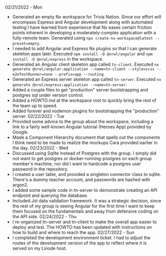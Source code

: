 02/21/2022 - Mon
- Generated an empty Nx workspace for Trivia Nation. Since our effort will encompass Express and
  Angular development along with automated testing I have learned from experience that Nx eases
  certain friction points inherent in developing a moderately-complex application with a
  fully-remote team. Generated using `npx create-nx-workspace@latest --preset=empty`.
- I needed to add Angular and Express Nx plugins so that I can generate skeleton apps later.
  Executed `npm install -D @nrwl/angular` and `npm install -D @nrwl/express` in the workspace.
- Generated an Angular client skeleton app called `tn-client`. Executed `nx generate
  @nrwl/angular:application --name=tn-client --style=scss --e2eTestRunner=none --prefix=app
  --routing`.
- Generated an Express server skeleton app called `tn-server`. Executed `nx generate
  @nrwl/express:application --name=tn-server`.
- Added a couple files to get "production" server bootstrapping and postgres sql under version
  control.
- Added a HOWTO.md at the workspace root to quickly bring the rest of the team up to speed.
- Added forever and nodemon plugins for bootstrapping the "production" server.
02/22/2022 - Tue
- Provided some advice to the group about the workspace, including a link to a fairly well-known
  Angular tutorial (Heroes App) provided by Google.
- Made a Component Hierarchy document that spells out the components I think need to be made to
  realize the mockups Cara provided earlier in the day.
02/23/2022 - Wed
- Discussed using Sqlite instead of Postgres with the group. I simply did not want to get postgres
  or docker-running-postgres on each group member's machine, nor did I want to hardcode a postgres
  user password in the repository.
- I created a user table, and provided a singleton connector class to sqlite. There's a dummy
  teacher account, and passwords are hashed with argon2.
- I added some sample code in tn-server to demonstrate creating an API endpoint and querying the
  database.
- Included Joi data validation framework. It was a strategic decision, since the rest of my group
  is seeing Angular for the first time I want to keep them focused on the fundamentals and away from
  defensive coding on the API side.
02/24/2022 - Thu
- I re-organized tn-server and tn-client to make the overall app easier to deploy and test. The
  HOWTO has been updated with instructions on how to build and where to reach the app.
02/27/2022 - Sun
- I completed the development environment ticket. I had to adjust the routes of the development
  version of the app to reflect where it is served on my Linode host.
